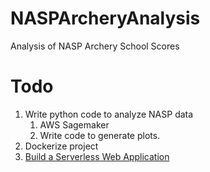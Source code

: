 # NASPArcheryAnalysis
Analysis of NASP Archery School Scores


# Todo

1. Write python code to analyze NASP data
    1. AWS Sagemaker
    2. Write code to generate plots.
2. Dockerize project
1. [Build a Serverless Web Application](https://aws.amazon.com/getting-started/projects/build-serverless-web-app-lambda-apigateway-s3-dynamodb-cognito/)

